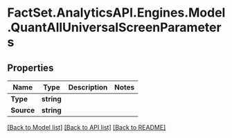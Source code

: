 # FactSet.AnalyticsAPI.Engines.Model.QuantAllUniversalScreenParameters

## Properties

Name | Type | Description | Notes
------------ | ------------- | ------------- | -------------
**Type** | **string** |  | 
**Source** | **string** |  | 

[[Back to Model list]](../README.md#documentation-for-models) [[Back to API list]](../README.md#documentation-for-api-endpoints) [[Back to README]](../README.md)


